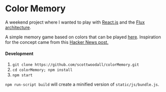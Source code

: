 # Color Memory

A weekend project where I wanted to play with [React.js](http://facebook.github.io/react/) and the [Flux architecture](http://facebook.github.io/react/docs/flux-overview.html). 

A simple memory game based on colors that can be played [here](http://scottwoodall.com/colorMemory/).  Inspiration for the concept came from this [Hacker News post.](https://news.ycombinator.com/item?id=8013143)

#### Development
1. `git clone https://github.com/scottwoodall/colorMemory.git`
2. `cd colorMemory; npm install`
3. `npm start`

`npm run-script build` will create a minified version of `static/js/bundle.js`.
